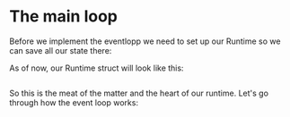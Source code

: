 # The main loop

Before we implement the eventlopp we need to set up our Runtime so we can save all our state there:

As of now, our Runtime struct will look like this: 

```rust

```

So this is the meat of the matter and the heart of our runtime. Let's go through how the event loop works:

